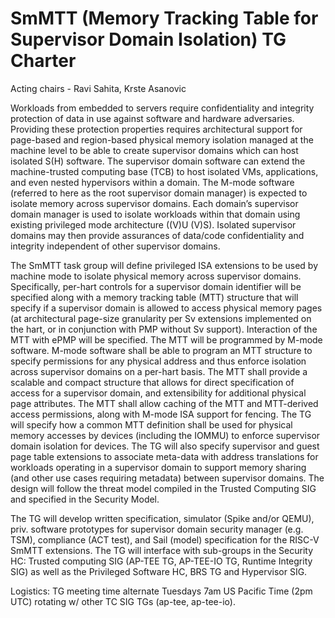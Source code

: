 # SmMTT (Memory Tracking Table for Supervisor Domain Isolation) TG Charter 

Acting chairs - Ravi Sahita, Krste Asanovic

Workloads from embedded to servers require confidentiality and integrity protection of data in use against software and hardware adversaries. Providing these protection properties requires architectural support for page-based and region-based physical memory isolation managed at the machine level to be able to create supervisor domains which can host isolated S(H) software. The supervisor domain software can extend the machine-trusted computing base (TCB) to host isolated VMs, applications, and even nested hypervisors within a domain. The M-mode software (referred to here as the root supervisor domain manager) is expected to isolate memory across supervisor domains. Each domain’s supervisor domain manager is used to isolate workloads within that domain using existing privileged mode architecture ((V)U (V)S). Isolated supervisor domains may then provide assurances of data/code confidentiality and integrity independent of other supervisor domains.

The SmMTT task group will define privileged ISA extensions to be used by machine mode to isolate physical memory across supervisor domains. Specifically, per-hart controls for a supervisor domain identifier will be specified along with a memory tracking table (MTT) structure that will specify if a supervisor domain is allowed to access physical memory pages (at architectural page-size granularity per Sv extensions implemented on the hart, or in conjunction with PMP without Sv support). Interaction of the MTT with ePMP will be specified. The MTT will be programmed by M-mode software. M-mode software shall be able to program an MTT structure to specify permissions for any physical address and thus enforce isolation across supervisor domains on a per-hart basis. The MTT shall provide a scalable and compact structure that allows for direct specification of access for a supervisor domain, and extensibility for additional physical page attributes. The MTT shall allow caching of the MTT and MTT-derived access permissions, along with M-mode ISA support for fencing. The TG will specify how a common MTT definition shall be used for physical memory accesses by devices (including the IOMMU) to enforce supervisor domain isolation for devices. The TG will also specify supervisor and guest page table extensions to associate meta-data with address translations for workloads operating in a supervisor domain to support memory sharing (and other use cases requiring metadata) between supervisor domains. The design will follow the threat model compiled in the Trusted Computing SIG and specified in the Security Model.

The TG will develop written specification, simulator (Spike and/or QEMU), priv. software prototypes for supervisor domain security manager (e.g. TSM), compliance (ACT test), and Sail (model) specification for the RISC-V SmMTT extensions. The TG will interface with sub-groups in the Security HC: Trusted computing SIG (AP-TEE TG, AP-TEE-IO TG, Runtime Integrity SIG) as well as the Privileged Software HC, BRS TG and Hypervisor SIG.

Logistics: TG meeting time alternate Tuesdays 7am US Pacific Time (2pm UTC)  rotating w/ other TC SIG TGs (ap-tee, ap-tee-io).
